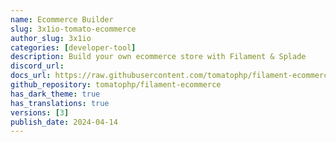 ```yaml
---
name: Ecommerce Builder
slug: 3x1io-tomato-ecommerce
author_slug: 3x1io
categories: [developer-tool]
description: Build your own ecommerce store with Filament & Splade
discord_url: 
docs_url: https://raw.githubusercontent.com/tomatophp/filament-ecommerce/master/README.md
github_repository: tomatophp/filament-ecommerce
has_dark_theme: true
has_translations: true
versions: [3]
publish_date: 2024-04-14
---
```

